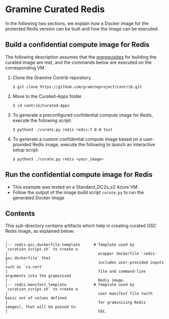 # Gramine Curated Redis
In the following two sections, we explain how a Docker image for the protected Redis version can be
built and how the image can be executed.

## Build a confidential compute image for Redis
The following description assumes that the [prerequisites](https://github.com/gramineproject/contrib.git/Curated-Apps/README.md)
for building the curated image are met, and the commands below are executed on the
corresponding VM.

1. Clone the Gramine Contrib repository

       $ git clone https://github.com/gramineproject/contrib.git

2. Move to the Curated-Apps folder

       $ cd contrib/Curated-Apps

3. To generate a preconfigured confidential compute image for Redis, execute the following script:

       $ python3 ./curate.py redis redis:7.0.0 test

4. To generate a custom confidential compute image based on a user-provided Redis image, execute
   the following to launch an interactive setup script:

       $ python3 ./curate.py redis <your_image>

## Run the confidential compute image for Redis

- This example was tested on a Standard_DC2s_v2 Azure VM.
- Follow the output of the image build script `curate.py` to run the generated Docker image

## Contents
This sub-directory contains artifacts which help in creating curated GSC Redis image, as explained
below:

    .
    |-- redis-gsc.dockerfile.template      # Template used by `curation_script.sh` to create a
    |                                        wrapper dockerfile `redis-gsc.dockerfile` that
    |                                        includes user-provided inputs such as `ca.cert`
    |                                        file and command-line arguments into the graminized
    |                                        Redis image.
    |-- redis.manifest.template            # Template used by `curation_script.sh` to create a
    |                                        user manifest file (with basic set of values defined
    |                                        for graminizing Redis images), that will be passed to
    |                                        GSC.
